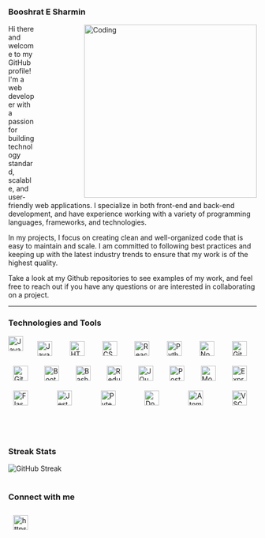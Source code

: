 ### Booshrat E Sharmin

<img align="right" width="350px" alt="Coding" style="margin-left:100px;" src="https://thumbs.gfycat.com/CalmKeyEidolonhelvum-max-1mb.gif" />

Hi there and welcome to my GitHub profile! I'm a web developer with a passion for building technology standard, scalable, and user-friendly web applications. I specialize in both front-end and back-end development, and have experience working with a variety of programming languages, frameworks, and technologies.

In my projects, I focus on creating clean and well-organized code that is easy to maintain and scale. I am committed to following best practices and keeping up with the latest industry trends to ensure that my work is of the highest quality.

Take a look at my Github repositories to see examples of my work, and feel free to reach out if you have any questions or are interested in collaborating on a project.

---

### Technologies and Tools

<div style="display:flex; flex-wrap: wrap; justify-content: space-between;">
 <img align="left" alt="JavaScript" width="30px" style="padding-right:10px;" src="https://cdn.jsdelivr.net/gh/devicons/devicon/icons/javascript/javascript-plain.svg" />
 <img alt="JavaScript" title="JavaScript" width="30px" style="padding-right:10px; margin: 10px !important;" src="https://cdn.jsdelivr.net/gh/devicons/devicon/icons/javascript/javascript-original.svg" />
 <img alt="HTML" title="HTML" width="30px" style="padding-right:10px; margin: 10px;" src="https://cdn.jsdelivr.net/gh/devicons/devicon/icons/html5/html5-plain.svg" />
 <img alt="CSS" title="CSS" width="30px" style="padding-right:10px; margin: 10px;" src="https://cdn.jsdelivr.net/gh/devicons/devicon/icons/css3/css3-plain.svg" />
 <img alt="React" title="React" width="30px" style="padding-right:10px; margin: 10px;" src="https://cdn.jsdelivr.net/gh/devicons/devicon/icons/react/react-original.svg" />
 <img alt="Python" title="Python" width="30px" style="padding-right:10px; margin: 10px;" src="https://cdn.jsdelivr.net/gh/devicons/devicon/icons/python/python-original.svg" />
 <img alt="NodeJS" title="NodeJS" width="30px" style="padding-right:10px; margin: 10px;" src="https://cdn.jsdelivr.net/gh/devicons/devicon/icons/nodejs/nodejs-original.svg" />
 <img alt="Git" title="Git" width="30px" style="padding-right:10px; margin: 10px;" src="https://cdn.jsdelivr.net/gh/devicons/devicon/icons/git/git-plain.svg" />
 <img alt="GitHub" title="Github" width="30px" style="padding-right:10px; margin: 10px;" src="https://cdn.jsdelivr.net/gh/devicons/devicon/icons/github/github-original.svg" />
 <img alt="Bootstrap" title="Bootstrap" width="30px" style="padding-right:10px; margin: 10px;" src="https://cdn.jsdelivr.net/gh/devicons/devicon/icons/bootstrap/bootstrap-original.svg" />
 <img alt="Bash" title="Bash" width="30px" style="padding-right:10px; margin: 10px;" src="https://cdn.jsdelivr.net/gh/devicons/devicon/icons/bash/bash-original.svg" />
 <img alt="Redux" title="Redux" width="30px" style="padding-right:10px; margin: 10px;" src="https://cdn.jsdelivr.net/gh/devicons/devicon/icons/redux/redux-original.svg" />
 <img alt="JQuery" title="JQuery" width="30px" style="padding-right:10px; margin: 10px;" src="https://cdn.jsdelivr.net/gh/devicons/devicon/icons/jquery/jquery-original.svg" />
 <img alt="Postgresql" title="Postgresql" width="30px" style="padding-right:10px; margin: 10px;" src="https://cdn.jsdelivr.net/gh/devicons/devicon/icons/postgresql/postgresql-original.svg" />          
 <img alt="MongoDB" title="MongoDB" width="30px" style="padding-right:10px; margin: 10px;" src="https://cdn.jsdelivr.net/gh/devicons/devicon/icons/mongodb/mongodb-original.svg" />
 <img alt="Express" title="Express" width="30px" style="padding-right:10px; margin: 10px;" src="https://cdn.jsdelivr.net/gh/devicons/devicon/icons/express/express-original.svg" />
 <img alt="Flask" title="Flask" width="30px" style="padding-right:10px; margin: 10px;" src="https://cdn.jsdelivr.net/gh/devicons/devicon/icons/flask/flask-original.svg" />
 <img alt="Jest" title="Jest" width="30px" style="padding-right:10px; margin: 10px;" src="https://cdn.jsdelivr.net/gh/devicons/devicon/icons/jest/jest-plain.svg" />
 <img alt="Pytest" title="Pytest" width="30px" style="padding-right:10px; margin: 10px;" src="https://cdn.jsdelivr.net/gh/devicons/devicon/icons/pytest/pytest-original.svg" />
 <img alt="Docker" title="Docker" width="30px" style="padding-right:10px; margin: 10px;" src="https://cdn.jsdelivr.net/gh/devicons/devicon/icons/docker/docker-original.svg" />  
 <img alt="Atom" title="Atom" width="30px" style="padding-right:10px; margin: 10px;" src="https://cdn.jsdelivr.net/gh/devicons/devicon/icons/atom/atom-original.svg" />
 <img alt="VSCode" title="Visual Studio Code" width="30px" style="padding-right:10px; margin: 10px;" src="https://cdn.jsdelivr.net/gh/devicons/devicon/icons/visualstudio/visualstudio-plain.svg" />
</div>
<br />
<br />

#

### Streak Stats

<!-- ![Booshrat's GitHub stats](https://github-readme-stats.vercel.app/api?username=booshrat&show_icons=true&theme=gruvbox) -->

![GitHub Streak](https://streak-stats.demolab.com?user=Booshrat&theme=gruvbox&border_radius=4.5)

#


### Connect with me
<a href="https://www.linkedin.com/in/booshrat/" target="blank">
 <img src="https://cdn.jsdelivr.net/gh/devicons/devicon/icons/linkedin/linkedin-original.svg" alt="https://www.linkedin.com/in/booshrat/" 
 width="30px" style="padding:10px 10px"/>
</a>


<!--
**Booshrat/Booshrat** is a ✨ _special_ ✨ repository because its `README.md` (this file) appears on your GitHub profile.

Here are some ideas to get you started:

- 🔭 I’m currently working on ...
- 🌱 I’m currently learning ...
- 👯 I’m looking to collaborate on ...
- 🤔 I’m looking for help with ...
- 💬 Ask me about ...
- 📫 How to reach me: ...
- 😄 Pronouns: ...
- ⚡ Fun fact: ...
-->
